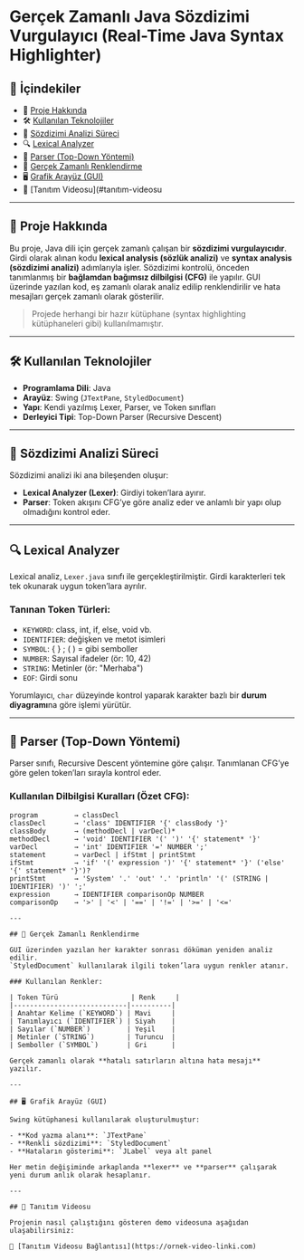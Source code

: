 # Gerçek Zamanlı Java Sözdizimi Vurgulayıcı (Real-Time Java Syntax Highlighter)

## 📑 İçindekiler
- 📌 [Proje Hakkında](#proje-hakkında)  
- 🛠 [Kullanılan Teknolojiler](#kullanılan-teknolojiler)  
- 🧠 [Sözdizimi Analizi Süreci](#sözdizimi-analizi-süreci)  
- 🔍 [Lexical Analyzer](#lexical-analyzer)  
- 🌳 [Parser (Top-Down Yöntemi)](#parser-top-down-yöntemi)  
- 🎨 [Gerçek Zamanlı Renklendirme](#gerçek-zamanlı-renklendirme)  
- 🖥 [Grafik Arayüz (GUI)](#grafik-arayüz-gui)   
- 🎥 [Tanıtım Videosu](#tanıtım-videosu

---

## 📌 Proje Hakkında

Bu proje, Java dili için gerçek zamanlı çalışan bir **sözdizimi vurgulayıcıdır**. Girdi olarak alınan kodu **lexical analysis (sözlük analizi)** ve **syntax analysis (sözdizimi analizi)** adımlarıyla işler. Sözdizimi kontrolü, önceden tanımlanmış bir **bağlamdan bağımsız dilbilgisi (CFG)** ile yapılır. GUI üzerinde yazılan kod, eş zamanlı olarak analiz edilip renklendirilir ve hata mesajları gerçek zamanlı olarak gösterilir.

> Projede herhangi bir hazır kütüphane (syntax highlighting kütüphaneleri gibi) kullanılmamıştır.

---

## 🛠 Kullanılan Teknolojiler

- **Programlama Dili**: Java  
- **Arayüz**: Swing (`JTextPane`, `StyledDocument`)  
- **Yapı**: Kendi yazılmış Lexer, Parser, ve Token sınıfları  
- **Derleyici Tipi**: Top-Down Parser (Recursive Descent)

---

## 🧠 Sözdizimi Analizi Süreci

Sözdizimi analizi iki ana bileşenden oluşur:

- **Lexical Analyzer (Lexer)**: Girdiyi token’lara ayırır.
- **Parser**: Token akışını CFG’ye göre analiz eder ve anlamlı bir yapı olup olmadığını kontrol eder.

---

## 🔍 Lexical Analyzer

Lexical analiz, `Lexer.java` sınıfı ile gerçekleştirilmiştir. Girdi karakterleri tek tek okunarak uygun token’lara ayrılır.

### Tanınan Token Türleri:
- `KEYWORD`: class, int, if, else, void vb.
- `IDENTIFIER`: değişken ve metot isimleri
- `SYMBOL`: { } ; ( ) = gibi semboller
- `NUMBER`: Sayısal ifadeler (ör: 10, 42)
- `STRING`: Metinler (ör: "Merhaba")
- `EOF`: Girdi sonu

Yorumlayıcı, `char` düzeyinde kontrol yaparak karakter bazlı bir **durum diyagramı**na göre işlemi yürütür.

---

## 🌳 Parser (Top-Down Yöntemi)

Parser sınıfı, Recursive Descent yöntemine göre çalışır. Tanımlanan CFG’ye göre gelen token’ları sırayla kontrol eder.

### Kullanılan Dilbilgisi Kuralları (Özet CFG):
```ebnf
program         → classDecl
classDecl       → 'class' IDENTIFIER '{' classBody '}'
classBody       → (methodDecl | varDecl)*
methodDecl      → 'void' IDENTIFIER '(' ')' '{' statement* '}'
varDecl         → 'int' IDENTIFIER '=' NUMBER ';'
statement       → varDecl | ifStmt | printStmt
ifStmt          → 'if' '(' expression ')' '{' statement* '}' ('else' '{' statement* '}')?
printStmt       → 'System' '.' 'out' '.' 'println' '(' (STRING | IDENTIFIER) ')' ';'
expression      → IDENTIFIER comparisonOp NUMBER
comparisonOp    → '>' | '<' | '==' | '!=' | '>=' | '<='

---

## 🎨 Gerçek Zamanlı Renklendirme

GUI üzerinden yazılan her karakter sonrası döküman yeniden analiz edilir.  
`StyledDocument` kullanılarak ilgili token’lara uygun renkler atanır.

### Kullanılan Renkler:

| Token Türü                  | Renk     |
|----------------------------|----------|
| Anahtar Kelime (`KEYWORD`) | Mavi     |
| Tanımlayıcı (`IDENTIFIER`) | Siyah    |
| Sayılar (`NUMBER`)         | Yeşil    |
| Metinler (`STRING`)        | Turuncu  |
| Semboller (`SYMBOL`)       | Gri      |

Gerçek zamanlı olarak **hatalı satırların altına hata mesajı** yazılır.

---

## 🖥 Grafik Arayüz (GUI)

Swing kütüphanesi kullanılarak oluşturulmuştur:

- **Kod yazma alanı**: `JTextPane`
- **Renkli sözdizimi**: `StyledDocument`
- **Hataların gösterimi**: `JLabel` veya alt panel

Her metin değişiminde arkaplanda **lexer** ve **parser** çalışarak yeni durum anlık olarak hesaplanır.

---

## 🎥 Tanıtım Videosu

Projenin nasıl çalıştığını gösteren demo videosuna aşağıdan ulaşabilirsiniz:

🔗 [Tanıtım Videosu Bağlantısı](https://ornek-video-linki.com)

